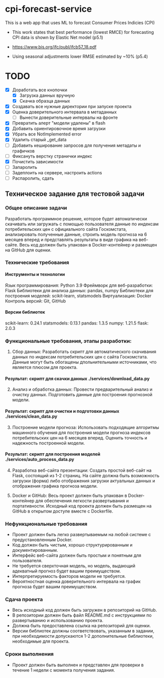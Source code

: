 # cpi-forecast-service

This is a web app that uses ML to forecast Consumer Prices Indicies (CPI)

- This work states that best performance (lowest RMCE) for forecasting CPI data is shown by Elastic Net model (p5.1)
- https://www.bis.org/ifc/publ/ifcb57_18.pdf

- Using seasonal adjustments lower RMSE estimated by ~10% (p5.4)

# TODO

- [x] Доработать все кнопочки
    - [x] Загрузка данных вручную
    - [x] Скачка образца данных
- [x] Создавать все нужные директории при запуске проекта
- [x] Оценка доверительного интервала в метаданных
  - [ ] Вынести доверительные интервалы на фронте
- [x] Превратить алерт "модели удалены" в flash
- [x] Добавить ориентировочное время загрузки
- [x] Убрать все NotImplemented error
- [x] Удалить старый _get_data
- [ ] Добавить кеширование запросов для получения метадаты и графичков
- [ ] Фиксануть верстку странички индекс
- [x] Почистить зависимости
- [ ] Запаролить
- [ ] Задеплоить на сервере, настроить actions
- [ ] Распаролить, сдать

## Техническое задание для тестовой задачи

### Общее описание задачи

Разработать программное решение, которое будет автоматически скачивать или загружать с помощью пользователя данные по
индексам потребительских цен с официального сайта Госкомстата, анализировать полученные данные, строить модель прогноза
на 6 месяцев вперед и представлять результаты в виде графика на веб-сайте. Весь код должен быть упакован в
Docker-контейнер и размещен на GitHub для оценки.

### Технические требования

#### Инструменты и технологии

Язык программирования: Python 3.9
Фреймворк для веб-разработки: Flask
Библиотеки для анализа данных: pandas, numpy
Библиотеки для построения моделей: scikit-learn, statsmodels
Виртуализация: Docker
Контроль версий: Git, GitHub

#### Версии библиотек

scikit-learn: 0.24.1
statsmodels: 0.13.1
pandas: 1.3.5
numpy: 1.21.5
flask:  2.0.3

### Функциональные требования, этапы разработки:

1. Сбор данных:
   Разработать скрипт для автоматического скачивания данных по индексам потребительских цен с сайта Госкомстата.
   Данные могут быть обогащены дпольнительными источниками, что является плюсом для проекта.

#### Результат: скрипт для скачки данных ./services/download_data.py

2. Анализ и обработка данных:
   Провести предварительный анализ и очистку данных.
   Подготовить данные для построения прогнозной модели.

#### Результат: скрипт для очистки и подготовки данных ./services/clean_data.py

3. Построение модели прогноза:
   Использовать подходящие алгоритмы машинного обучения для построения модели прогноза индексов потребительских цен на 6
   месяцев вперед.
   Оценить точность и надежность построенной модели.

#### Результат: скрипт для построения моделей ./services/auto_process_data.py

4. Разработка веб-сайта презентации:
   Создать простой веб-сайт на Flask, состоящий из 1-2 страниц.
   На сайте должна быть возможность загрузки (форма) либо отображения загрузки актуальных данных и отображения графика
   прогноза модели.

5. Docker и GitHub:
   Весь проект должен быть упакован в Docker-контейнер для обеспечения легкости развертывания и портативности.
   Исходный код проекта должен быть размещен на GitHub в открытом доступе вместе с Dockerfile.

### Нефункциональные требования

- Проект должен быть легко развертываемым на любой системе с предустановленным Docker.
- Код должен быть чистым, хорошо структурированным и документированным.
- Интерфейс веб-сайта должен быть простым и понятным для пользователя.
- Не требуется сверхточная модель, но модель, выдающий адекватный прогноз будет вашим преимуществом.
- Интерпретируемость факторов модели не требуется.
- Вероятностная оценка доверительного интервала на график прогноза будет вашим преимуществом.

### Сдача проекта

- Весь исходный код должен быть загружен в репозиторий на GitHub.
- В репозитории должен быть файл README.md с инструкциями по развертыванию и использованию проекта.
- Должна быть предоставлена ссылка на репозиторий для оценки.
- Версии библиотек должны соответствовать, указанным в задании, при необходимости допускаются 1-2 дополнительные
  библиотеки, необходимые для проекта.

### Сроки выполнения

- Проект должен быть выполнен и представлен для проверки в течение 1 недели с момента получения задания.